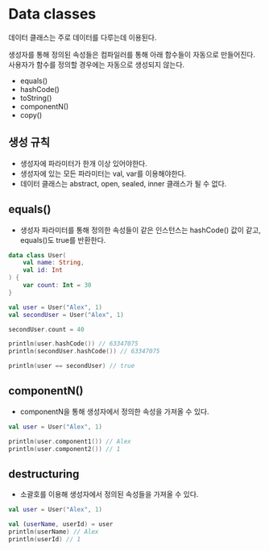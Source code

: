 # Data classes

데이터 클래스는 주로 데이터를 다루는데 이용된다.

생성자를 통해 정의된 속성들은 컴파일러를 통해 아래 함수들이 자동으로 만들어진다.
사용자가 함수를 정의할 경우에는 자동으로 생성되지 않는다.
- equals()
- hashCode()
- toString()
- componentN()
- copy()

## 생성 규칙
- 생성자에 파라미터가 한개 이상 있어야한다.
- 생성자에 있는 모든 파라미터는 val, var를 이용해야한다.
- 데이터 클래스는 abstract, open, sealed, inner 클래스가 될 수 없다.

## equals()
- 생성자 파라미터를 통해 정의한 속성들이 같은 인스턴스는 hashCode() 값이 같고, equals()도 true를 반환한다.

```kotlin
data class User(
    val name: String,
    val id: Int
) {
    var count: Int = 30
}
```


```kotlin
val user = User("Alex", 1)
val secondUser = User("Alex", 1)

secondUser.count = 40

println(user.hashCode()) // 63347075
println(secondUser.hashCode()) // 63347075

println(user == secondUser) // true
```

## componentN()
- componentN을 통해 생성자에서 정의한 속성을 가져올 수 있다.
```kotlin
val user = User("Alex", 1)

println(user.component1()) // Alex
println(user.component2()) // 1
```

## destructuring
- 소괄호를 이용해 생성자에서 정의된 속성들을 가져올 수 있다.
```kotlin
val user = User("Alex", 1)

val (userName, userId) = user
println(userName) // Alex
println(userId) // 1
```